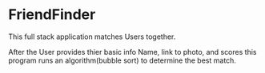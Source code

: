 # FriendFinder

This full stack application matches Users together.

After the User provides thier basic info Name, link to photo, and scores this program runs an algorithm(bubble sort) to determine the best match.


